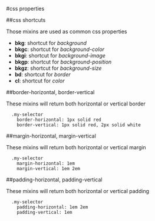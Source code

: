 #css properties

##css shortcuts

Those mixins are used as common css properties

* **bkg**: shortcut for *background* 
* **bkgc**: shortcut for *background-color*
* **bkgi**: shortcut for *background-image*
* **bkgp**: shortcut for *background-position*
* **bkgz**: shortcut for *background-size*
* **bd**: shortcut for *border*
* **cl**: shortcut for *color*

##border-horizontal, border-vertical

These mixins will return both horizontal or vertical border

```
  .my-selector
    border-horizontal: 1px solid red
    border-vertical: 1px solid red, 2px solid white
```

##margin-horizontal, margin-vertical

These mixins will return both horizontal or vertical margin

```
  .my-selector
    margin-horizontal: 1em
    margin-vertical: 1em 2em
```

##padding-horizontal, padding-vertical

These mixins will return both horizontal or vertical padding

```
  .my-selector
    padding-horizontal: 1em 2em
    padding-vertical: 1em
```
